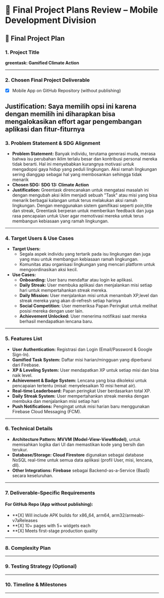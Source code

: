 # 📱 Final Project Plans Review – Mobile Development Division

## 📝 Final Project Plan

### 1. Project Title
**greentask: Gamified Climate Action**

---

### 2. Chosen Final Project Deliverable
- [X] Mobile App on GitHub Repository (without publishing)

**Justification:**
Saya memilih opsi ini karena dengan memilih ini diharapkan bisa mengalokasikan effort agar pengembangan aplikasi dan fitur-fiturnya
---

### 3. Problem Statement & SDG Alignment
- **Problem Statement:** Banyak individu, terutama generasi muda, merasa bahwa isu perubahan iklim terlalu besar dan kontribusi personal mereka tidak berarti. Hal ini menyebabkan kurangnya motivasi untuk mengadopsi gaya hidup yang peduli lingkungan. Aksi ramah lingkungan sering dianggap sebagai hal yang membosankan sehingga tidak menarik
- **Chosen SDG:** **SDG 13: Climate Action**
- **Justification:** Greentask direncanakan untuk mengatasi masalah ini dengan mengubah aksi iklim menjadi sebuah "Task" atau misi yang bisa menarik berbagai kalangan untuk terus melakukan aksi ramah lingkungan. Dengan menggunakan sistem gamifikasi seperti poin,title dan streak, Greentask berperan untuk memberikan feedback dan juga rasa pencapaian untuk User agar memotivasi mereka untuk terus membangun kebiasaan yang ramah lingkungan.

---

### 4. Target Users & Use Cases
- **Target Users:**
  - Segala aspek individu yang tertarik pada isu lingkungan dan juga yang mau untuk membangun kebiasaan ramah lingkungan.
  - Komunitas atau organisasi lingkungan yang mencari platform untuk mengoordinasikan aksi kecil.
- **Use Cases:**
  - **Onboarding:** User baru mendaftar atau login ke aplikasi.
  - **Daily Streak:** User membuka aplikasi dan menjalankan misi setiap hari untuk mempertahankan streak mereka.
  - **Daily Mission:** User menjalankan misi untuk menambah XP,level dan streak mereka yang akan di-refresh setiap harinya
  - **Social Competition:** User memeriksa Papan Peringkat untuk melihat posisi mereka dengan user lain.
  - **Achievement Unlocked:** User menerima notifikasi saat mereka berhasil mendapatkan lencana baru.

---

### 5. Features List
- **User Authentication:** Registrasi dan Login (Email/Password & Google Sign-In).
- **Gamified Task System:** Daftar misi harian/mingguan yang diperbarui dari Firebase.
- **XP & Leveling System:** User mendapatkan XP untuk setiap misi dan bisa naik level.
- **Achievement & Badge System:** Lencana yang bisa dikoleksi untuk pencapaian tertentu (misal: menyelesaikan 10 misi hemat air).
- **Real-time Leaderboard:** Papan peringkat User berdasarkan total XP.
- **Daily Streak System:** User mempertahankan streak mereka dengan membuka dan menjalankan misi setiap hari
- **Push Notifications:** Pengingat untuk misi harian baru menggunakan Firebase Cloud Messaging (FCM).

---

### 6. Technical Details
- **Architecture Pattern:** **MVVM (Model-View-ViewModel)**, untuk memisahkan logika dari UI dan memastikan kode yang bersih dan terukur.
- **Database/Storage:** **Cloud Firestore** digunakan sebagai database NoSQL real-time untuk semua data aplikasi (profil User, misi, lencana, dll).
- **Other Integrations:** **Firebase** sebagai Backend-as-a-Service (BaaS) secara keseluruhan.

---

### 7. Deliverable-Specific Requirements

#### For GitHub Repo (App without publishing):
- **[X] Will include APK builds for x86_64, arm64, arm32/armeabi-v7aReleases
- **[X] 10+ pages with 5+ widgets each
- **[X] Meets first-stage production quality

---

### 8. Complexity Plan

---

### 9. Testing Strategy (Optional)


---

### 10. Timeline & Milestones
---
